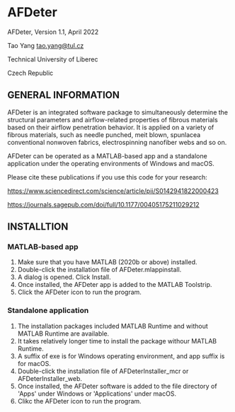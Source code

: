 # AFDeter
AFDeter, Version 1.1, April 2022

Tao Yang tao.yang@tul.cz

Technical University of Liberec

Czech Republic

## GENERAL INFORMATION 

AFDeter is an integrated software package to simultaneously determine the structural parameters and airflow-related properties of fibrous materials based on their airflow penetration behavior. It is applied on a variety of fibrous materials, such as needle punched, meit blown, spunlacea conventional nonwoven fabrics, electrospinning nanofiber webs and so on.

AFDeter can be operated as a MATLAB-based app and a standalone application under the operating environments of Windows and macOS.

Please cite these publications if you use this code for your research:

https://www.sciencedirect.com/science/article/pii/S0142941822000423

https://journals.sagepub.com/doi/full/10.1177/00405175211029212

## INSTALLTION
### MATLAB-based app
1. Make sure that you have MATLAB (2020b or above) installed.
2. Double-click the installation file of AFDeter.mlappinstall.
3. A dialog is opened. Click Install.
4. Once installed, the AFDeter app is added to the MATLAB Toolstrip.
5. Click the AFDeter icon to run the program.

### Standalone application
1. The installation packages included MATLAB Runtime and without MATLAB Runtime are available.
2. It takes relatively longer time to install the package withour MATLAB Runtime.
3. A suffix of exe is for Windows operating environment, and app suffix is for macOS.
4. Double-click the installation file of AFDeterInstaller_mcr or AFDeterInstaller_web.
5. Once installed, the AFDeter software is added to the file directory of 'Apps' under Windows or 'Applications' under macOS.
6. Clikc the AFDeter icon to run the program.
